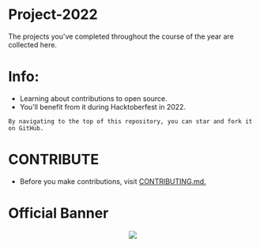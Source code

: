 # Project-2022

The projects you've completed throughout the course of the year are collected here.

# Info:
- Learning about contributions to open source.
- You'll benefit from it during Hacktoberfest in 2022.

`By navigating to the top of this repository, you can star and fork it on GitHub.`

# CONTRIBUTE
- Before you make contributions, visit [CONTRIBUTING.md.](https://github.com/codex-iter/Project-2022/blob/main/CONTRIBUTING.md)

# Official Banner
<p align="middle">
  <img src="https://user-images.githubusercontent.com/70385488/192114009-0830321a-d227-4a4d-8411-6c03b54d7ce6.png"/>
</p>
